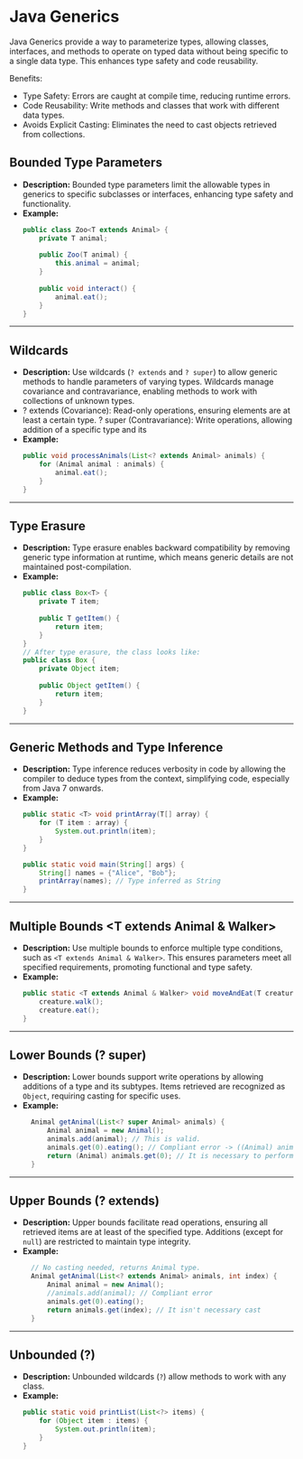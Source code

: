 # Java Generics

Java Generics provide a way to parameterize types, allowing classes, interfaces, and methods to operate on typed data without being specific to a single data type. This enhances type safety and code reusability.

Benefits:
- Type Safety: Errors are caught at compile time, reducing runtime errors.
- Code Reusability: Write methods and classes that work with different data types.
- Avoids Explicit Casting: Eliminates the need to cast objects retrieved from collections.

## Bounded Type Parameters
- **Description:** Bounded type parameters limit the allowable types in generics to specific subclasses or interfaces, enhancing type safety and functionality.
- **Example:**
  ```java
  public class Zoo<T extends Animal> {
      private T animal;
      
      public Zoo(T animal) {
          this.animal = animal;
      }
      
      public void interact() {
          animal.eat();
      }
  }
  ```

---

## Wildcards
- **Description:** Use wildcards (`? extends` and `? super`) to allow generic methods to handle parameters of varying types. Wildcards manage covariance and contravariance, enabling methods to work with collections of unknown types.
- ? extends (Covariance): Read-only operations, ensuring elements are at least a certain type.
? super (Contravariance): Write operations, allowing addition of a specific type and its
- **Example:**
  ```java
  public void processAnimals(List<? extends Animal> animals) {
      for (Animal animal : animals) {
          animal.eat();
      }
  }
  ```

---

## Type Erasure
- **Description:** Type erasure enables backward compatibility by removing generic type information at runtime, which means generic details are not maintained post-compilation.
- **Example:**
  ```java
  public class Box<T> {
      private T item;
      
      public T getItem() {
          return item;
      }
  }
  // After type erasure, the class looks like:
  public class Box {
      private Object item;
      
      public Object getItem() {
          return item;
      }
  }
  ```

---

## Generic Methods and Type Inference
- **Description:** Type inference reduces verbosity in code by allowing the compiler to deduce types from the context, simplifying code, especially from Java 7 onwards.
- **Example:**
  ```java
  public static <T> void printArray(T[] array) {
      for (T item : array) {
          System.out.println(item);
      }
  }
  
  public static void main(String[] args) {
      String[] names = {"Alice", "Bob"};
      printArray(names); // Type inferred as String
  }
  ```

---

## Multiple Bounds <T extends Animal & Walker>
- **Description:** Use multiple bounds to enforce multiple type conditions, such as `<T extends Animal & Walker>`. This ensures parameters meet all specified requirements, promoting functional and type safety.
- **Example:**
  ```java
  public static <T extends Animal & Walker> void moveAndEat(T creature) {
      creature.walk();
      creature.eat();
  }
  ```

---

## Lower Bounds (? super)
- **Description:** Lower bounds support write operations by allowing additions of a type and its subtypes. Items retrieved are recognized as `Object`, requiring casting for specific uses.
- **Example:**
  ```java
    Animal getAnimal(List<? super Animal> animals) {
        Animal animal = new Animal();
        animals.add(animal); // This is valid.
        animals.get(0).eating(); // Compliant error -> ((Animal) animals.get(0)).eating()
        return (Animal) animals.get(0); // It is necessary to perform a cast to return the method
    }
  ```

---

## Upper Bounds (? extends)
- **Description:** Upper bounds facilitate read operations, ensuring all retrieved items are at least of the specified type. Additions (except for `null`) are restricted to maintain type integrity.
- **Example:**
  ```java
    // No casting needed, returns Animal type.
    Animal getAnimal(List<? extends Animal> animals, int index) {
        Animal animal = new Animal();
        //animals.add(animal); // Compliant error
        animals.get(0).eating();
        return animals.get(index); // It isn't necessary cast
    }
  ```

---

## Unbounded (?)
- **Description:** Unbounded wildcards (`?`) allow methods to work with any class.
- **Example:**
  ```java
  public static void printList(List<?> items) {
      for (Object item : items) {
          System.out.println(item);
      }
  }
  ```
```